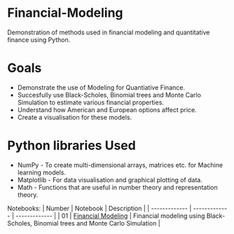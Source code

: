 # Financial-Modeling
Demonstration of methods used in financial modeling and quantitative finance using Python.

# Goals
* Demonstrate the use of Modeling for Quantiative Finance.
* Succesfully use Black-Scholes, Binomial trees and Monte Carlo Simulation to estimate various financial properties.
* Understand how American and European options affect price.
* Create a visualisation for these models.

# Python libraries Used
* NumPy - To create multi-dimensional arrays, matrices etc. for Machine learning models.
* Matplotlib - For data visualisation and graphical plotting of data.
* Math - Functions that are useful in number theory and representation theory.


Notebooks:
| Number | Notebook | Description |
| ------------- | ------------- | ------------- |
| 01 | [Financial Modeling](https://github.com/sayeddotexe/Financial-Modeling/blob/main/Financial%20Modeling.ipynb) | Financial modeling using Black-Scholes, Binomial trees and Monte Carlo Simulation |

